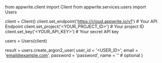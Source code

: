 from appwrite.client import Client
from appwrite.services.users import Users

client = Client()
client.set_endpoint('https://cloud.appwrite.io/v1') # Your API Endpoint
client.set_project('<YOUR_PROJECT_ID>') # Your project ID
client.set_key('<YOUR_API_KEY>') # Your secret API key

users = Users(client)

result = users.create_argon2_user(
    user_id = '<USER_ID>',
    email = 'email@example.com',
    password = 'password',
    name = '<NAME>' # optional
)
